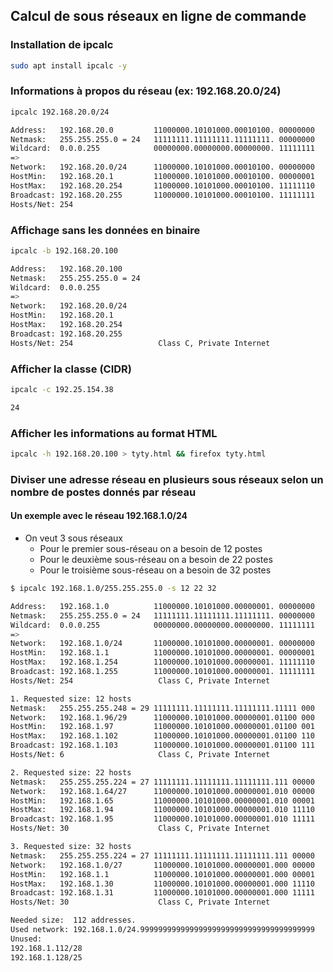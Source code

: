 ## Calcul de sous réseaux en ligne de commande

### Installation de ipcalc
```Bash
sudo apt install ipcalc -y
```

### Informations à propos du réseau (ex: 192.168.20.0/24)
```Bash
ipcalc 192.168.20.0/24

Address:   192.168.20.0         11000000.10101000.00010100. 00000000
Netmask:   255.255.255.0 = 24   11111111.11111111.11111111. 00000000
Wildcard:  0.0.0.255            00000000.00000000.00000000. 11111111
=>
Network:   192.168.20.0/24      11000000.10101000.00010100. 00000000
HostMin:   192.168.20.1         11000000.10101000.00010100. 00000001
HostMax:   192.168.20.254       11000000.10101000.00010100. 11111110
Broadcast: 192.168.20.255       11000000.10101000.00010100. 11111111
Hosts/Net: 254
```

### Affichage sans les données en binaire
```Bash
ipcalc -b 192.168.20.100

Address:   192.168.20.100 
Netmask:   255.255.255.0 = 24   
Wildcard:  0.0.0.255            
=>
Network:   192.168.20.0/24      
HostMin:   192.168.20.1         
HostMax:   192.168.20.254       
Broadcast: 192.168.20.255       
Hosts/Net: 254                   Class C, Private Internet
```

### Afficher la classe (CIDR)
```Bash
ipcalc -c 192.25.154.38

24
```

### Afficher les informations au format HTML
```Bash
ipcalc -h 192.168.20.100 > tyty.html && firefox tyty.html
```

### Diviser une adresse réseau en plusieurs sous réseaux selon un nombre de postes donnés par réseau

#### Un exemple avec le réseau 192.168.1.0/24
- On veut 3 sous réseaux
   - Pour le premier sous-réseau on a besoin de 12 postes
   - Pour le deuxième sous-réseau on a besoin de 22 postes
   - Pour le troisième sous-réseau on a besoin de 32 postes

```Bash
$ ipcalc 192.168.1.0/255.255.255.0 -s 12 22 32 

Address:   192.168.1.0          11000000.10101000.00000001. 00000000
Netmask:   255.255.255.0 = 24   11111111.11111111.11111111. 00000000
Wildcard:  0.0.0.255            00000000.00000000.00000000. 11111111
=>
Network:   192.168.1.0/24       11000000.10101000.00000001. 00000000
HostMin:   192.168.1.1          11000000.10101000.00000001. 00000001
HostMax:   192.168.1.254        11000000.10101000.00000001. 11111110
Broadcast: 192.168.1.255        11000000.10101000.00000001. 11111111
Hosts/Net: 254                   Class C, Private Internet

1. Requested size: 12 hosts
Netmask:   255.255.255.248 = 29 11111111.11111111.11111111.11111 000
Network:   192.168.1.96/29      11000000.10101000.00000001.01100 000
HostMin:   192.168.1.97         11000000.10101000.00000001.01100 001
HostMax:   192.168.1.102        11000000.10101000.00000001.01100 110
Broadcast: 192.168.1.103        11000000.10101000.00000001.01100 111
Hosts/Net: 6                     Class C, Private Internet

2. Requested size: 22 hosts
Netmask:   255.255.255.224 = 27 11111111.11111111.11111111.111 00000
Network:   192.168.1.64/27      11000000.10101000.00000001.010 00000
HostMin:   192.168.1.65         11000000.10101000.00000001.010 00001
HostMax:   192.168.1.94         11000000.10101000.00000001.010 11110
Broadcast: 192.168.1.95         11000000.10101000.00000001.010 11111
Hosts/Net: 30                    Class C, Private Internet

3. Requested size: 32 hosts
Netmask:   255.255.255.224 = 27 11111111.11111111.11111111.111 00000
Network:   192.168.1.0/27       11000000.10101000.00000001.000 00000
HostMin:   192.168.1.1          11000000.10101000.00000001.000 00001
HostMax:   192.168.1.30         11000000.10101000.00000001.000 11110
Broadcast: 192.168.1.31         11000000.10101000.00000001.000 11111
Hosts/Net: 30                    Class C, Private Internet

Needed size:  112 addresses.
Used network: 192.168.1.0/24.999999999999999999999999999999999999999
Unused:
192.168.1.112/28
192.168.1.128/25
```